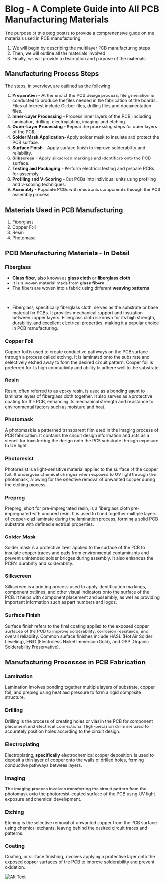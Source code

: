 # Blog - A Complete Guide into All PCB Manufacturing Materials

The purpose of this blog post is to provide a comprehensive guide on the materials used in PCB manufacturing.

1. We will begin by describing the multilayer PCB manufacturing steps
2. Then, we will outline all the materials involved
3. Finally, we will provide a description and purpose of the materials

## Manufacturing Process Steps

The steps, in overview, are outlined as the following:

1. **Preparation** - At the end of the PCB design process, file generation is conducted to produce the files needed in the fabrication of the boards. Files of interest include Gerber files, drilling files and documentation files.
2. **Inner-Layer Processing** - Process inner layers of the PCB, including lamination, drilling, electroplating, imaging, and etching.
3. **Outer-Layer Processing** - Repeat the processing steps for outer layers of the PCB.
4. **Solder Mask Application**- Apply solder mask to insulate and protect the PCB surface.
5. **Surface Finish** - Apply surface finish to improve solderability and reliability.
6. **Silkscreen** - Apply silkscreen markings and identifiers onto the PCB surface.
7. **Testing and Packaging** - Perform electrical testing and prepare PCBs for assembly.
8. **Profiling and V-Scoring** - Cut PCBs into individual units using profiling and v-scoring techniques.
9. **Assembly** - Populate PCBs with electronic components through the PCB assembly process.

## Materials Used in PCB Manufacturing

1. Fiberglass
2. Copper Foil
3. Resin
4. Photomask

## PCB Manufacturing Materials - In Detail

### Fiberglass

- **Glass fiber**, also known as **glass cloth** or **fiberglass cloth**
- It is a woven material made from **glass fibers**
- The fibers are woven into a fabric using different **weaving patterns**

<br />

- Fiberglass, specifically fiberglass cloth, serves as the substrate or base material for PCBs. It provides mechanical support and insulation between copper layers. Fiberglass cloth is known for its high strength, durability, and excellent electrical properties, making it a popular choice in PCB manufacturing.

### Copper Foil

Copper foil is used to create conductive pathways on the PCB surface through a process called etching. It is laminated onto the substrate and selectively etched away to form the desired circuit pattern. Copper foil is preferred for its high conductivity and ability to adhere well to the substrate.

### Resin

Resin, often referred to as epoxy resin, is used as a bonding agent to laminate layers of fiberglass cloth together. It also serves as a protective coating for the PCB, enhancing its mechanical strength and resistance to environmental factors such as moisture and heat.

### Photomask

A photomask is a patterned transparent film used in the imaging process of PCB fabrication. It contains the circuit design information and acts as a stencil for transferring the design onto the PCB substrate through exposure to UV light.

### Photoresist

Photoresist is a light-sensitive material applied to the surface of the copper foil. It undergoes chemical changes when exposed to UV light through the photomask, allowing for the selective removal of unwanted copper during the etching process.

### Prepreg

Prepreg, short for pre-impregnated resin, is a fiberglass cloth pre-impregnated with uncured resin. It is used to bond together multiple layers of copper-clad laminate during the lamination process, forming a solid PCB substrate with defined electrical properties.

### Solder Mask

Solder mask is a protective layer applied to the surface of the PCB to insulate copper traces and pads from environmental contaminants and prevent unintended solder bridges during assembly. It also enhances the PCB's durability and solderability.

### Silkscreen

Silkscreen is a printing process used to apply identification markings, component outlines, and other visual indicators onto the surface of the PCB. It helps with component placement and assembly, as well as providing important information such as part numbers and logos.

### Surface Finish

Surface finish refers to the final coating applied to the exposed copper surfaces of the PCB to improve solderability, corrosion resistance, and overall reliability. Common surface finishes include HASL (Hot Air Solder Leveling), ENIG (Electroless Nickel Immersion Gold), and OSP (Organic Solderability Preservative).

## Manufacturing Processes in PCB Fabrication

### Lamination

Lamination involves bonding together multiple layers of substrate, copper foil, and prepreg using heat and pressure to form a rigid composite structure.

### Drilling

Drilling is the process of creating holes or vias in the PCB for component placement and electrical connections. High-precision drills are used to accurately position holes according to the circuit design.

### Electroplating

Electroplating, **specifically** electrochemical copper deposition, is used to deposit a thin layer of copper onto the walls of drilled holes, forming conductive pathways between layers.

### Imaging

The imaging process involves transferring the circuit pattern from the photomask onto the photoresist-coated surface of the PCB using UV light exposure and chemical development.

### Etching

Etching is the selective removal of unwanted copper from the PCB surface using chemical etchants, leaving behind the desired circuit traces and patterns.

### Coating

Coating, or surface finishing, involves applying a protective layer onto the exposed copper surfaces of the PCB to improve solderability and prevent oxidation.

![Alt Text](https://static.righto.com/images/8086-prefetch8088/die-labeled-w600.jpg)
